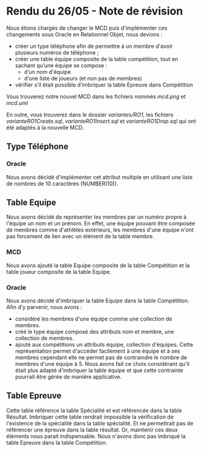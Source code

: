 # Rendu du 26/05 - Note de révision

Nous étions chargés de changer le MCD puis d'implémenter ces changements sous Oracle en Relationnel Objet, nous devions :
- créer un type téléphone afin de permettre à un membre d'avoir plusieurs numéros de téléphone ;
- créer une table équipe composite de la table compétition, tout en sachant qu’une équipe se compose :
	- d’un nom d'équipe
	- d’une liste de joueurs (et non pas de membres)	
- vérifier s’il était possible d’imbriquer la table Epreuve dans Compétition

Vous trouverez notre nouvel MCD dans les fichiers nommés _mcd.png_ et _mcd.uml_

En outre, vous trouverez dans le dossier _variantes/RO1_, les fichiers _varianteRO1Create.sql_, _varianteRO1Insert.sql_ et _varianteRO1Drop.sql_ qui ont été adaptés à la nouvelle MCD.

## Type Téléphone
### Oracle
Nous avons décidé d'implémenter cet attribut multiple en utilisant une liste de nombres de 10 caractères (NUMBER(10)).

## Table Equipe 
Nous avons décidé de représenter les membres par un numéro propre à l'équipe un nom et un prénom. En effet, une équipe pouvant être composée de membres comme d'athlètes extérieurs, les membres d'une équipe n'ont pas forcement de lien avec un élément de la table membre.

### MCD
Nous avons ajouté la table Equipe composite de la table Compétition et la table joueur composite de la table Equipe. 
### Oracle
Nous avons décidé d'imbriquer la table Equipe dans la table Compétition.
Afin d’y parvenir, nous avons :
- considéré les membres d'une équipe comme une collection de membres.
- créé le type équipe composé des attributs nom et membre, une collection de membres.
- ajouté aux compétitions un attributs équipe, collection d'équipes.
Cette représentation permet d'accéder facilement à une équipe et à ses membres cependant elle ne permet pas de contraindre le nombre de membres d'une équipe à 5.
Nous avons fait ce choix considérant qu'il était plus adapté d'imbriquer la table équipe et que cette contrainte pourrait être gérée de manière applicative.
## Table Epreuve
Cette table référence la table Spécialité et est référencée dans la table Résultat. 
Imbriquer cette table rendrait impossible la vérification de l'existence de la spécialité dans la table spécialité. Et ne permettrait pas de référencer une épreuve dans la table résultat.
Or, maintenir ces deux éléments nous parait indispensable.
Nous n'avons donc pas imbriqué la table Epreuve dans la table Compétition.

